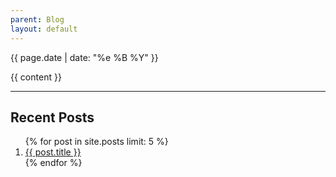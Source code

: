 ```yaml
---
parent: Blog
layout: default
---
```


<span class="post-date">{{ page.date | date: "%e %B %Y" }}</span>

{{ content }}

<hr />

<aside>
<h2>Recent Posts</h2>
<ol class="recent-posts">
    {% for post in site.posts limit: 5 %}
    <li class="post-item"><a href="{{ post.url }}"><span class="title">{{ post.title }}</span></a></li>
    {% endfor %}
</ol>
</aside>

